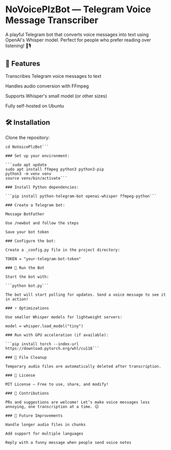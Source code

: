 # NoVoicePlzBot — Telegram Voice Message Transcriber

A playful Telegram bot that converts voice messages into text using OpenAI's Whisper model. Perfect for people who prefer reading over listening! 🛑🎙️

## 🚀 Features

Transcribes Telegram voice messages to text

Handles audio conversion with FFmpeg

Supports Whisper's small model (or other sizes)

Fully self-hosted on Ubuntu

## 🛠️ Installation

Clone the repository:

```git clone https://github.com/yourusername/NoVoicePlzBot.git
cd NoVoicePlzBot```

### Set up your environment:

```sudo apt update
sudo apt install ffmpeg python3 python3-pip
python3 -m venv venv
source venv/bin/activate```

### Install Python dependencies:

```pip install python-telegram-bot openai-whisper ffmpeg-python```

### Create a Telegram bot:

Message BotFather

Use /newbot and follow the steps

Save your bot token

### Configure the bot:

Create a _config.py file in the project directory:

TOKEN = "your-telegram-bot-token"

### 🏁 Run the Bot

Start the bot with:

```python bot.py```

The bot will start polling for updates. Send a voice message to see it in action!

### ⚡ Optimizations

Use smaller Whisper models for lightweight servers:

model = whisper.load_model("tiny")

### Run with GPU acceleration (if available):

```pip install torch --index-url https://download.pytorch.org/whl/cu118```

### 🧹 File Cleanup

Temporary audio files are automatically deleted after transcription.

### 📜 License

MIT License — Free to use, share, and modify!

### 🤝 Contributions

PRs and suggestions are welcome! Let’s make voice messages less annoying, one transcription at a time. 😉

### 🎯 Future Improvements

Handle longer audio files in chunks

Add support for multiple languages

Reply with a funny message when people send voice notes